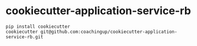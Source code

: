 # cookiecutter-application-service-rb

```
pip install cookiecutter
cookiecutter git@github.com:coachingup/cookiecutter-application-service-rb.git
```

